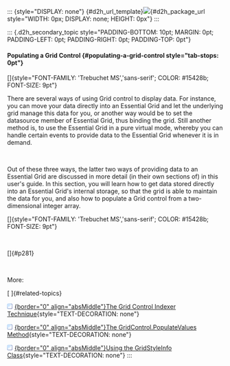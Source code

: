 ::: {style="DISPLAY: none"}
[](ms-xhelp:///?Id=d2h_url_template){#d2h_url_template}![](!package_url!){#d2h_package_url style="WIDTH: 0px; DISPLAY: none; HEIGHT: 0px"}
:::

::: {.d2h_secondary_topic style="PADDING-BOTTOM: 10pt; MARGIN: 0pt; PADDING-LEFT: 0pt; PADDING-RIGHT: 0pt; PADDING-TOP: 0pt"}
#### Populating a Grid Control {#populating-a-grid-control style="tab-stops: 0pt"}

[]{style="FONT-FAMILY: 'Trebuchet MS','sans-serif'; COLOR: #15428b; FONT-SIZE: 9pt"} 

There are several ways of using Grid control to display data. For instance, you can move your data directly into an Essential Grid and let the underlying grid manage this data for you, or another way would be to set the datasource member of Essential Grid, thus binding the grid. Still another method is, to use the Essential Grid in a pure virtual mode, whereby you can handle certain events to provide data to the Essential Grid whenever it is in demand.

 

Out of these three ways, the latter two ways of providing data to an Essential Grid are discussed in more detail (in their own sections of) in this user\'s guide. In this section, you will learn how to get data stored directly into an Essential Grid\'s internal storage, so that the grid is able to maintain the data for you, and also how to populate a Grid control from a two-dimensional integer array.

[]{style="FONT-FAMILY: 'Trebuchet MS','sans-serif'; COLOR: #15428b; FONT-SIZE: 9pt"} 

 

[]{#p281} 

 

More:

[ ]{#related-topics}

[![](button.gif){border="0" align="absMiddle"}The Grid Control Indexer Technique](ms-xhelp:///?Id=3321b516-8c66-4b2a-acf1-f723ea509871){style="TEXT-DECORATION: none"}

[![](button.gif){border="0" align="absMiddle"}The GridControl.PopulateValues Method](ms-xhelp:///?Id=d39723c2-d51c-4cd9-897e-594dd11f433b){style="TEXT-DECORATION: none"}

[![](button.gif){border="0" align="absMiddle"}Using the GridStyleInfo Class](ms-xhelp:///?Id=21a3fd06-b077-4556-b98f-b57cb5e06c33){style="TEXT-DECORATION: none"}
:::
